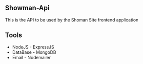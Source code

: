 ## Showman-Api
This is the API to be used by the Shoman Site frontend application

## Tools
- NodeJS - ExpressJS
- DataBase - MongoDB
- Email - Nodemailer 
